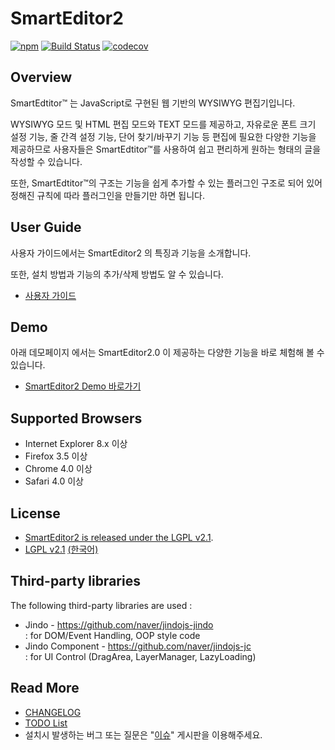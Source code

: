 ﻿# SmartEditor2
[![npm](https://img.shields.io/npm/v/smarteditor2)](https://npmjs.com/package/smarteditor2)
[![Build Status](https://travis-ci.org/naver/smarteditor2.svg?branch=master)](https://travis-ci.org/naver/smarteditor2)
[![codecov](https://codecov.io/gh/naver/smarteditor2/branch/master/graph/badge.svg)](https://codecov.io/gh/naver/smarteditor2)

## Overview
SmartEdtitor™ 는 JavaScript로 구현된 웹 기반의 WYSIWYG 편집기입니다.

WYSIWYG 모드 및 HTML 편집 모드와 TEXT 모드를 제공하고, 자유로운 폰트 크기 설정 기능, 줄 간격 설정 기능, 단어 찾기/바꾸기 기능 등 편집에 필요한 다양한 기능을 제공하므로 사용자들은 SmartEdtitor™를 사용하여 쉽고 편리하게 원하는 형태의 글을 작성할 수 있습니다.

또한, SmartEdtitor™의 구조는 기능을 쉽게 추가할 수 있는 플러그인 구조로 되어 있어 정해진 규칙에 따라 플러그인을 만들기만 하면 됩니다.

## User Guide
사용자 가이드에서는 SmartEditor2 의 특징과 기능을 소개합니다.

또한, 설치 방법과 기능의 추가/삭제 방법도 알 수 있습니다.

 * [사용자 가이드](http://naver.github.io/smarteditor2/user_guide/)

## Demo
아래 데모페이지 에서는 SmartEditor2.0 이 제공하는 다양한 기능을 바로 체험해 볼 수 있습니다.
 * [SmartEditor2 Demo 바로가기](http://naver.github.io/smarteditor2/demo/)

## Supported Browsers
 * Internet Explorer 8.x 이상
 * Firefox 3.5 이상
 * Chrome 4.0 이상
 * Safari 4.0 이상

## License
 * [SmartEditor2 is released under the LGPL v2.1](LICENSE.md).
 * [LGPL v2.1](http://www.gnu.org/licenses/lgpl-2.1.html) [(한국어)](http://korea.gnu.org/people/chsong/copyleft/lgpl.ko.html)

## Third-party libraries
The following third-party libraries are used :
 * Jindo - https://github.com/naver/jindojs-jindo  
   : for DOM/Event Handling, OOP style code
 * Jindo Component - https://github.com/naver/jindojs-jc  
   : for UI Control (DragArea, LayerManager, LazyLoading)  

## Read More
 * [CHANGELOG](CHANGELOG.md)
 * [TODO List](TODO.md)
 * 설치시 발생하는 버그 또는 질문은 "[이슈](https://github.com/naver/smarteditor2/issues)" 게시판을 이용해주세요.
